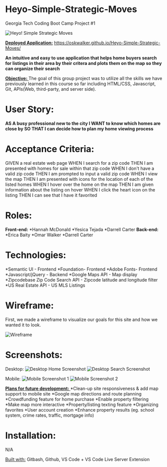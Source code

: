 # Heyo-Simple-Strategic-Moves

Georgia Tech Coding Boot Camp Project #1

![Heyo! Simple Strategic Moves](./assets/images/logo.png)


<ins> **Deployed Application:**</ins> https://oskwalker.github.io/Heyo-Simple-Strategic-Moves/

**An intuitive and easy to use application that helps home buyers search for listings in their area by their critera and plots them on the map so they can organize their search**

<ins> **Objective:** </ins> The goal of this group project was to utilize all the skills we have previously learned in this course so far including HTML/CSS, Javascript, Git, APIs(Web, third-party, and server side). 

# User Story: 

**AS A busy professional new to the city
I WANT to know which homes are close by 
SO THAT I can decide how to plan my home viewing process**

# Acceptance Criteria:

GIVEN a real estate web page
WHEN I search for a zip code
THEN I am presented with homes for sale within that zip code
WHEN I don't have a valid zip code
THEN I am prompted to input a valid zip code
WHEN I view the map
THEN I am presented with icons for the location of each of the listed homes
WHEN I hover over the home on the map
THEN I am given information about the listing on hover
WHEN I click the heart icon on the listing
THEN I can see that I have it favorited

# Roles:

**Front-end:**
*Hannah McDonald
*Yesica Tejada
*Darrell Carter
**Back-end:**
*Erica Baity
*Omar Walker
*Darrell Carter


# Technologies:

*Semantic UI - Frontend
*Foundation- Frontend
*Adobe Fonts- Frontend
*Javascript/jQuery - Backend
*Google Maps API - Map display
*Zipcodebase Zip Code Search API - Zipcode latitude and longitude filter
*US Real Estate API - US MLS Listings


# Wireframe:

First, we made a wireframe to visualize our goals for this site and how we wanted it to look.

![Wireframe](./assets/images/wireframe.png)



# Screenshots:

Desktop:
![Desktop Home Screenshot](./assets/images/DesktopScreenshot.png)
![Desktop Search Screenshot](./assets/images/DesktopScreenshot2.png)

Mobile:
![Mobile Screenshot 1](./assets/images/MobileScreenshot.png)
![Mobile Screenshot 2](./assets/images/MobileScreenshot2.png)



<ins> **Plans for future development:** </ins>
*Clean-up site responsiveness & add map support to mobile site
*Google map directions and route planning
*Crowdfunding feature for home purchase
*Enable property filtering 
*Make map more interactive
*Property/listing texting feature
*Organizing favorites
*User account creation
*Enhance property results (eg. school system, crime rates, traffic, mortgage info)

  
# Installation:

N/A

<ins>Built with:</ins> Gitbash, Github, VS Code + VS Code Live Server Extension 

